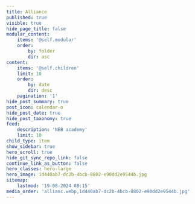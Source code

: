 ```yaml
---
title: Alliance
published: true
visible: true
hide_page_title: false
modular_content:
    items: '@self.modular'
    order:
        by: folder
        dir: asc
content:
    items: '@self.children'
    limit: 10
    order:
        by: date
        dir: desc
    pagination: '1'
hide_post_summary: true
post_icon: calendar-o
hide_post_date: true
hide_post_taxonomy: true
feed:
    description: 'NEB academy'
    limit: 10
child_type: item
show_sidebar: true
hero_scroll: true
hide_git_sync_repo_link: false
continue_link_as_button: false
hero_classes: hero-large
hero_image: 1d440ab7-dc2b-4bcb-8802-e90dd2e9544b.jpg
sitemap:
    lastmod: '19-08-2024 08:15'
media_order: 'allianc.webp,1d440ab7-dc2b-4bcb-8802-e90dd2e9544b.jpg'
---
```


